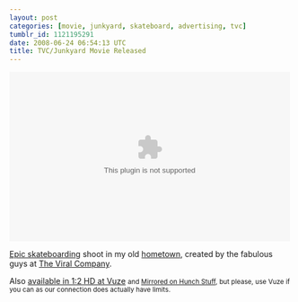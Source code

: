```yaml
---
layout: post
categories: [movie, junkyard, skateboard, advertising, tvc]
tumblr_id: 1121195291  
date: 2008-06-24 06:54:13 UTC
title: TVC/Junkyard Movie Released
---
```


<embed src="http://www.junkyard.se/swf/the_junk_project.swf" width="500" height="302" allowfullscreen="true" />

<a href="http://www.junkyard.se/?film=the_junk_project">Epic skateboarding</a> shoot in my old <a href="http://en.wikipedia.org/wiki/Trollhättan">hometown</a>, created by the fabulous guys at <a href="http://theviralcompany.se/">The Viral Company</a>.

Also <a href="http://www.vuze.com/details/BQ3BDUDAZW6TPGJNTQNLLLPJHIHPUFVZ.html">available in 1:2 HD at Vuze</a> <small>and <a href="http://hunch.se/stuff/Junkyard.se%20-%20The%20Junk%20Project.mkv" title="The Junk Project in 1:2 HD (Matroska)">Mirrored on Hunch Stuff</a>, but please, use Vuze if you can as our connection does actually have limits.</a></small>

